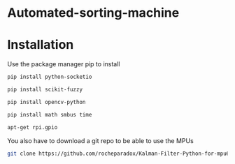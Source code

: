 # Automated-sorting-machine

# Installation
Use the package manager pip to install
```bash
pip install python-socketio
```
```bash
pip install scikit-fuzzy
```
```bash
pip install opencv-python
```
```bash
pip install math smbus time
```
```bash
apt-get rpi.gpio
```
You also have to download a git repo to be able to use the MPUs
```bash
git clone https://github.com/rocheparadox/Kalman-Filter-Python-for-mpu6050.git
```




